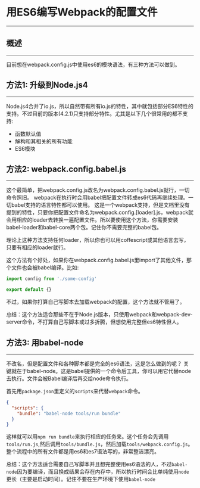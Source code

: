 # 用ES6编写Webpack的配置文件
***
## 概述
***
目前想在webpack.config.js中使用es6的模块语法，有三种方法可以做到。

## 方法1: 升级到Node.js4
***
Node.js4合并了io.js，所以自然带有所有io.js的特性，其中就包括部分ES6特性的支持。不过目前的版本(4.2.1)只支持部分特性。尤其是以下几个很常用的都不支持:
* 函数默认值
* 解构和其相关的所有功能
* ES6模块

## 方法2: webpack.config.babel.js
***
这个最简单，把webpack.config.js改名为webpack.config.babel.js就行，一切命令照旧。
webpack在执行时会用babel把配置文件转成es6代码再继续处理。一切babel支持的语言特性都可以使用。
这是一个webpack支持，但是文档里没有提到的特性，只要你把配置文件命名为webpack.config.[loader].js，webpack就会用相应的loader去转换一遍配置文件。所以要使用这个方法，你需要安装babel-loader和babel-core两个包。记住你不需要完整的babel包。

理论上这种方法支持任何loader，所以你也可以用coffescript或其他语言去写，只要有相应的loader就行。

这个方法有个好处，如果你在webpack.config.babel.js里import了其他文件，那个文件也会被babel编译。比如:

```js
import config from './some-config'

export default {}
```

不过，如果你打算自己写脚本去加载webpack的配置，这个方法就不管用了。

总结：这个方法适合那些不在乎Node.js版本，只使用webpack和webpack-dev-server命令，不打算自己写脚本或过多折腾，但想使用完整但es6特性但人。

## 方法3: 用babel-node
***
不改名，但是配置文件和各种脚本都是完全的es6语法，这是怎么做到的呢？
关键就在于babel-node。这是babel提供的一个命令后工具，你可以用它代替node去执行。文件会被Babel编译后再交给node命令执行。

首先用`package.json`里定义的`scripts`来代替`webpack`命令。

```json
{
  "scripts": {
    "bundle": "babel-node tools/run bundle"
  }
}
```

这样就可以用`npm run bundle`来执行相应的任务来。这个任务会先调用`tools/run.js`,然后调用`tools/bundle.js`，然后加载`tools/webpack.config.js`。整个流程中的所有文件都是用es6和es7语法写的，非常整洁漂亮。

总结：这个方法适合需要自己写脚本并且想完整使用es6语法的人，不过`babel-node`因为要编译，而且换成结果会存在内存中，所以执行时间会比单纯使用`node`更长（主要是启动时间）。记住不要在生产环境下使用`babel-node`